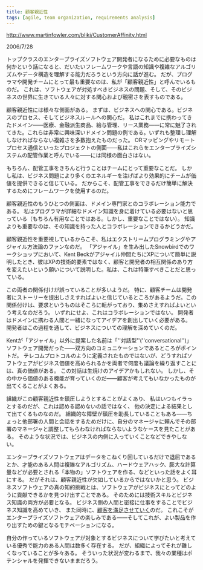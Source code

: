 ```yaml
---
title: 顧客親近性
tags: [agile, team organization, requirements analysis]
---
```


http://www.martinfowler.com/bliki/CustomerAffinity.html

2006/7/28



トップクラスのエンタープライズソフトウェア開発者になるために必要なものは何かという話になると、だいたいフレームワークや言語の知識や複雑なアルゴリズムやデータ構造を理解する能力だろうという方向に話が進む。
だが、プログラマや開発チームにとって最も重要なのは、私が「顧客親近性」と呼んでいるものだ。
これは、ソフトウェアが対処すべきビジネスの問題、そして、そのビジネスの世界に生きている人々に対する関心および親密さを表すものである。



顧客親近性には様々な側面がある。
まずは、ビジネスへの関心である。ビジネスのプロセス、そしてビジネスルールへの関心だ。
私はこれまでに携わってきたドメイン——医療、金融派生商品、給与管理、リース業務——に常に魅了されてきた。これらは非常に興味深いドメイン問題の例である。いずれも整理し理解しなければならない複雑さを多数抱えたものだった。
ORマッピングやリモートプロセス通信といったプロジェクトの側面——私はこれらをエンタープライズシステムの配管作業と呼んでいる——には同様の面白さはない。



もちろん、配管工事をきちんと行うことはチームにとって重要なことだ。
しかし私は、ビジネス問題により多くのエネルギーを注げばより効果的にチームが価値を提供できると信じている。
だからこそ、配管工事をできるだけ簡単に解決するためにフレームワークを使用するのだ。



顧客親近性のもうひとつの側面は、ドメイン専門家とのコラボレーション能力である。
私はプログラマが詳細なドメイン知識を身に着けている必要はないと思っている（もちろん有用なことではある。しかし、重要なことではない）。
知識よりも重要なのは、その知識を持った人とコラボレーションできるかどうかだ。



顧客親近性を重要視しているからこそ、私はエクストリームプログラミングやアジャイル方法論のファンなのだ。
「アジャイル」を生み出したSnowbirdでのワークショップにおいて、Kent Beckがアジャイル仲間たちにXPについて簡単に説明したとき、彼はXPの技術的要素ではなく、顧客と開発者の相互関係のあり方を変えたいという願いについて説明した。私は、これは特筆すべきことだと思っている。



この両者の関係付けが誤っていることが多いようだ。
特に、顧客チームは開発者にストーリーを提出しさえすればよいと信じているところがあるようだ。この関係付けは、要求というものはそこらに転がっており、集めさえすればよいという考えなのだろう。
いずれにせよ、これはコラボレーションではない。
開発者はドメインに携わる人間と一緒になってアイデアを創出していく必要がある。
開発者はこの過程を通して、ビジネスについての理解を深めていくのだ。



Kentが「アジャイル」以外に提案した名前は「''対話型''(''conversational'')」ソフトウェア開発だった——双方向のコミュニケーションであるところがポイントだ。
テレコムプロトコルのように定義されたものではないが、どうすればソフトウェアがビジネス価値を高められるかを両者で何度も議論を繰り返すことには、真の価値がある。
この対話は生焼けのアイデアかもしれない。
しかし、その中から価値のある機能が育っていくのだ——顧客が考えてもいなかったものが出てくることがよくある。



組織がこの顧客親近性を鎮圧しようとすることがよくあり、
私はいつもイラっとするのだが、これは認める認めないの話ではなく、
他の決定による結果として出てくるものなのだ。
組織的な障壁が鎮圧を助長していることもある——ちょっと他部署の人間と会話をするためだけに、自分のマネージャに頼んでその部署のマネージャと調整してもらわなければならないようなケースを見たことがある。
そのような状況では、ビジネスの内側に入っていくことなどできやしない。



エンタープライズソフトウェアはデータをこねくり回しているだけで退屈であるとか、才能のある人間は複雑なアルゴリズム、ハードウェアハック、膨大な計算量などが必要とされる「本物の」ソフトウェアを作る、などといった話をよく耳にする。
だがそれは、顧客親近性が欠如しているからではないかと思う。
ビジネスソフトウェアの真の知的挑戦とは、ソフトウェアがビジネスにとってどのように貢献できるかを見つけ出すことである。
そのためには技術スキルとビジネス知識の両方が必要となる。
ビジネス側の人間と密接に仕事をすることでビジネス知識を高めていき、
また同時に、[顧客を満足させていく](PleasingTheCustomer)のだ。
これこそがエンタープライズソフトウェアの楽しみである——そしてこれが、よい製品を作り出すための鍵となるモチベーションになる。



自分の作っているソフトウェアが対象とするビジネスについて学びたいと考えている優秀で能力のある人間は数多く存在する。
だが、組織によってそれが難しくなっていることが多々ある。
そういった状況が変わるまで、我々の業種はポテンシャルを発揮できないままだろう。
